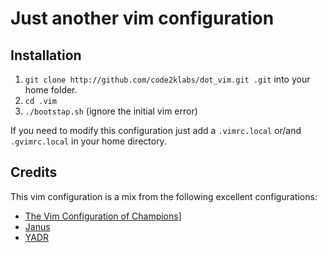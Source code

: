 # Just another vim configuration

## Installation

1. `git clone http://github.com/code2klabs/dot_vim.git .git` into your home
   folder.
2. `cd .vim`
3. `./bootstap.sh` (ignore the initial vim error)

If you need to modify this configuration just add a `.vimrc.local` or/and
`.gvimrc.local` in your home directory.

## Credits

This vim configuration is a mix from the following excellent configurations:

- [The Vim Configuration of Champions](https://github.com/mutewinter/dot_vim)]
- [Janus](https://github.com/carlhuda/janus)
- [YADR](https://github.com/skwp/dotfiles)
